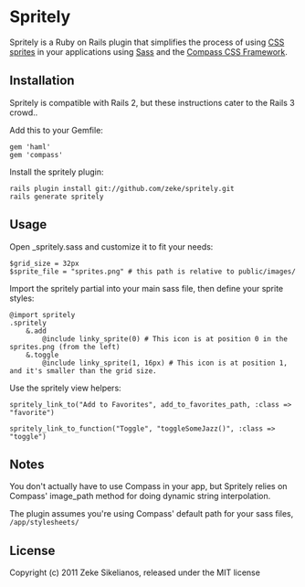 Spritely
========

Spritely is a Ruby on Rails plugin that simplifies the process of using [CSS sprites](http://www.alistapart.com/articles/sprites) in your 
applications using [Sass](http://sass-lang.com/) and the [Compass CSS Framework](http://compass-style.org/).

Installation
------------

Spritely is compatible with Rails 2, but these instructions cater to the Rails 3 crowd..

Add this to your Gemfile:

	gem 'haml'
	gem 'compass'

Install the spritely plugin:

	rails plugin install git://github.com/zeke/spritely.git
	rails generate spritely

Usage
-----

Open _spritely.sass and customize it to fit your needs:

	$grid_size = 32px
	$sprite_file = "sprites.png" # this path is relative to public/images/
  
Import the spritely partial into your main sass file, then define your sprite styles:

	@import spritely
	.spritely  
		&.add
			@include linky_sprite(0) # This icon is at position 0 in the sprites.png (from the left)
		&.toggle
			@include linky_sprite(1, 16px) # This icon is at position 1, and it's smaller than the grid size.
      
Use the spritely view helpers:

	spritely_link_to("Add to Favorites", add_to_favorites_path, :class => "favorite")

	spritely_link_to_function("Toggle", "toggleSomeJazz()", :class => "toggle")

Notes
-----

You don't actually have to use Compass in your app, but Spritely relies on Compass' 
image_path method for doing dynamic string interpolation.

The plugin assumes you're using Compass' default path for your sass files, `/app/stylesheets/`

License
-------

Copyright (c) 2011 Zeke Sikelianos, released under the MIT license